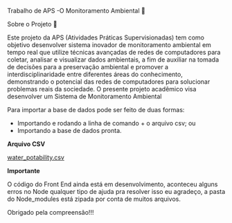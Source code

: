 Trabalho de APS -O Monitoramento Ambiental 🚀

Sobre o Projeto 📝

Este projeto da APS (Atividades Práticas Supervisionadas) tem como objetivo desenvolver sistema inovador de monitoramento ambiental em tempo real que utilize técnicas avançadas de redes de computadores para coletar, analisar e visualizar dados ambientais, a fim de auxiliar na tomada de decisões para a preservação ambiental e promover a interdisciplinaridade entre diferentes áreas do conhecimento, demonstrando o potencial das redes de computadores para solucionar problemas reais da sociedade. O presente projeto acadêmico visa desenvolver um Sistema de Monitoramento Ambiental


 Para importar a base de dados pode ser feito de duas formas:
 - Importando e rodando a linha de comando + o arquivo csv; ou
 - Importando a base de dados pronta.

 **Arquivo CSV** 
   
 [water_potability.csv](https://github.com/user-attachments/files/15506474/water_potability.csv)


 **Importante**

 O código do Front End ainda está em desenvolvimento, aconteceu alguns erros no Node qualquer tipo de ajuda pra resolver isso eu agradeço, a pasta do Node_modules está zipada por conta de muitos arquivos.

 Obrigado pela compreensão!!!
